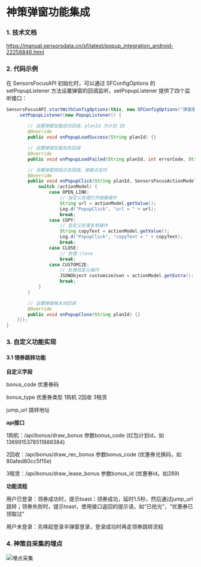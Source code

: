 # 神策弹窗功能集成

### 1. 技术文档

https://manual.sensorsdata.cn/sf/latest/popup_integration_android-22256846.html

### 2. 代码示例

在 SensorsFocusAPI 初始化时，可以通过 SFConfigOptions 的 setPopupListener 方法设置弹窗的回调监听。setPopupListener 提供了四个监听接口：

``` java
SensorsFocusAPI.startWithConfigOptions(this, new SFConfigOptions("弹窗服务端地址")
    .setPopupListener(new PopupListener() {
       
        // 设置弹窗加载成功回调，planId 为计划 ID
		@Override
        public void onPopupLoadSuccess(String planId) {} 

        // 设置弹窗加载失败回调 
		@Override
        public void onPopupLoadFailed(String planId, int errorCode, String errorMessage) {}

		// 设置弹窗按钮点击回调，弹窗点击时
        @Override
        public void onPopupClick(String planId, SensorsFocusActionModel actionModel) {
		    switch (actionModel) {
                case OPEN_LINK:
                    // 自定义处理打开链接操作
                    String url = actionModel.getValue();
                    Log.d("PopupClick", "url = " + url);
                    break;
                case COPY:
                    // 自定义处理复制操作
                    String copyText = actionModel.getValue();
                    Log.d("PopupClick", "copyText = " + copyText);
                    break;
                case CLOSE:
                    // 处理 close
                    break;
                case CUSTOMIZE:
                    // 处理自定义操作
                    JSONObject customizeJson = actionModel.getExtra();
                    break;
            }
		}

		// 设置弹窗被关闭回调
        @Override
        public void onPopupClose(String planId) {}
    }));
} 
```

### 3. 自定义功能实现

#### 3.1 领券跳转功能

**自定义字段**

bonus_code  优惠券码

bonus_type   优惠券类型 1购机 2回收 3租赁

jump_url        跳转地址

**api接口**

1购机：/api/bonus/draw_bonus          参数bonus_code (红包计划id，如1369915378511888384)

2回收：/api/bonus/draw_rec_bonus    参数bonus_code (优惠券兑换码，如80afed80cc5f15e)

3租赁：/api/bonus/draw_lease_bonus 参数bonus_id (优惠券id，如289)

**功能流程**

用户已登录：领券成功时，提示toast：领券成功，延时1.5秒，然后通过jump_url跳转；领券失败时，提示toast，使用接口返回的提示语，如“已抢光”，“优惠券已领取过”

用户未登录：先唤起登录半弹窗登录，登录成功时再走领券跳转流程

### 4. 神策自采集的埋点

![埋点采集](https://pic.imgdb.cn/item/6322ded016f2c2beb1f6228c.png)